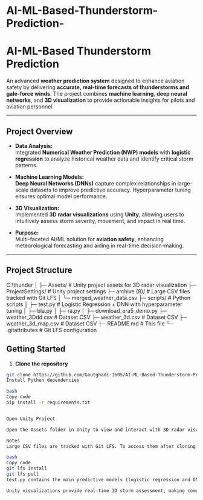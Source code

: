 # AI-ML-Based-Thunderstorm-Prediction-
# AI-ML-Based Thunderstorm Prediction

An advanced **weather prediction system** designed to enhance aviation safety by delivering **accurate, real-time forecasts of thunderstorms and gale-force winds**. The project combines **machine learning**, **deep neural networks**, and **3D visualization** to provide actionable insights for pilots and aviation personnel.

---

## Project Overview

- **Data Analysis:**  
  Integrated **Numerical Weather Prediction (NWP) models** with **logistic regression** to analyze historical weather data and identify critical storm patterns.  

- **Machine Learning Models:**  
  **Deep Neural Networks (DNNs)** capture complex relationships in large-scale datasets to improve predictive accuracy. Hyperparameter tuning ensures optimal model performance.  

- **3D Visualization:**  
  Implemented **3D radar visualizations** using **Unity**, allowing users to intuitively assess storm severity, movement, and impact in real time.  

- **Purpose:**  
  Multi-faceted AI/ML solution for **aviation safety**, enhancing meteorological forecasting and aiding in real-time decision-making.

---

## Project Structure

C:\thunder
│
├─ Assets/ # Unity project assets for 3D radar visualization
├─ ProjectSettings/ # Unity project settings
├─ archive (8)/ # Large CSV files tracked with Git LFS
│ └─ merged_weather_data.csv
├─ scripts/ # Python scripts
│ ├─ test.py # Logistic Regression + DNN with hyperparameter tuning
│ ├─ bla.py
│ ├─ ra.py
│ ├─ download_era5_demo.py
├─ weather_3Ddd.csv # Dataset CSV
├─ weather_3d.csv # Dataset CSV
├─ weather_3d_map.csv # Dataset CSV
├─ README.md # This file
└─ .gitattributes # Git LFS configuration

## Getting Started

1. **Clone the repository**
```bash
git clone https://github.com/Gautghadi-1605/AI-ML-Based-Thunderstorm-Prediction-.git
Install Python dependencies

bash
Copy code
pip install -r requirements.txt


Open Unity Project

Open the Assets folder in Unity to view and interact with 3D radar visualizations of weather data.

Notes
Large CSV files are tracked with Git LFS. To access them after cloning:

bash
Copy code
git lfs install
git lfs pull
test.py contains the main predictive models (logistic regression and DNN with hyperparameter tuning).

Unity visualizations provide real-time 3D storm assessment, making complex meteorological data intuitive and actionable.


